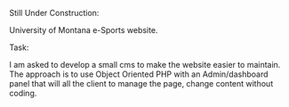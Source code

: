 Still Under Construction: 

University of Montana e-Sports website. 

Task: 

I am asked to develop a small cms to make the website easier to maintain. The approach is to use Object Oriented PHP with an Admin/dashboard panel that will all the client to manage the page, change content without coding. 
